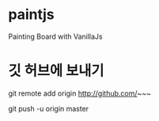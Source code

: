 <!-- @format -->

# paintjs

Painting Board with VanillaJs

# 깃 허브에 보내기

git remote add origin http://github.com/~~~

git push -u origin master
